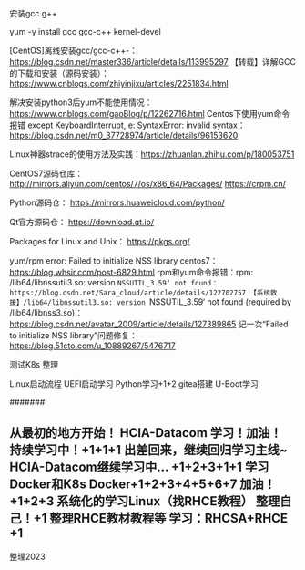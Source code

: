 安装gcc g++

yum -y install gcc gcc-c++ kernel-devel

[CentOS]离线安装gcc/gcc-c++-：https://blog.csdn.net/master336/article/details/113995297
【转载】详解GCC的下载和安装（源码安装）：https://www.cnblogs.com/zhiyinjixu/articles/2251834.html

解决安装python3后yum不能使用情况：https://www.cnblogs.com/gaoBlog/p/12262716.html
Centos下使用yum命令报错 except KeyboardInterrupt, e: SyntaxError: invalid syntax：https://blog.csdn.net/m0_37728974/article/details/96153620


Linux神器strace的使用方法及实践：https://zhuanlan.zhihu.com/p/180053751




CentOS7源码仓库：
http://mirrors.aliyun.com/centos/7/os/x86_64/Packages/
https://crpm.cn/


Python源码仓：
https://mirrors.huaweicloud.com/python/

Qt官方源码仓：
https://download.qt.io/

Packages for Linux and Unix：
https://pkgs.org/


yum/rpm error: Failed to initialize NSS library centos7：https://blog.whsir.com/post-6829.html
rpm和yum命令报错：rpm: /lib64/libnssutil3.so: version `NSSUTIL_3.59‘ not found：https://blog.csdn.net/Sara_cloud/article/details/122702757
【系统救援】/lib64/libnssutil3.so: version `NSSUTIL_3.59‘ not found (required by /lib64/libnss3.so)：https://blog.csdn.net/avatar_2009/article/details/127389865
记一次“Failed to initialize NSS library”问题修复： https://blog.51cto.com/u_10889267/5476717

测试K8s
整理

Linux启动流程
UEFI启动学习
Python学习+1+2
gitea搭建
U-Boot学习

#######

从最初的地方开始！
HCIA-Datacom 学习！加油！
持续学习中！+1+1+1
出差回来，继续回归学习主线~
HCIA-Datacom继续学习中...
+1+2+3+1+1
学习Docker和K8s
Docker+1+2+3+4+5+6+7
加油！+1+2+3
系统化的学习Linux（找RHCE教程）
整理自己！+1
整理RHCE教材教程等
学习：RHCSA+RHCE
+1
-----------
整理2023
